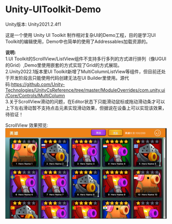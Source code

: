 # Unity-UIToolkit-Demo

Unity版本: Unity2021.2.4f1

这是一个使用 Unity UI Toolkit 制作相对复杂UI的Demo工程，目的是学习UI Toolkit的编辑使用，Demo中也简单的使用了Addressables加载资源的。

**说明:**  
1.UI Toolkit的ScrollView/ListView组件不支持多行多列的方式进行排列（像UGUI的Grid）,Demo里使用嵌套的方式实现了Grid的方式展现。    
2.Unity2022.1版本里UI Toolkit新增了MultiColumnListView等组件，但目前还处于开发阶段且只能使用代码创建无法在UI Builder里使用。源代码:https://github.com/Unity-Technologies/UnityCsReference/tree/master/ModuleOverrides/com.unity.ui/Core/Controls/MultiColumn   
3.关于ScrollView滑动的问题，在Editor状态下只能滑动鼠标或拖动滑动条才可以上下左右滑动暂不支持点击元素实现滑动效果，但据说在设备上可以实现该效果，待验证！  


ScrollView 效果预览:  
![1](img/1.png)